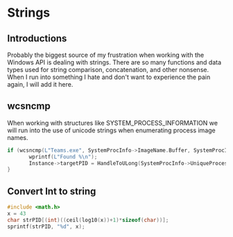 # Strings

## Introductions

Probably the biggest source of my frustration when working with the Windows API is dealing with strings. There are so many functions and data types used for string comparison, concatenation, and other nonsense. When I run into something I hate and don't want to experience the pain again, I will add it here.



## wcsncmp

When working with structures like SYSTEM\_PROCESS\_INFORMATION we will run into the use of unicode strings when enumerating process image names.

```c
if (wcsncmp(L"Teams.exe", SystemProcInfo->ImageName.Buffer, SystemProcInfo->ImageName.Length / sizeof(WCHAR)) == 0) {
       wprintf(L"Found %\n");
       Instance->targetPID = HandleToULong(SystemProcInfo->UniqueProcessId);
}
```

## Convert Int to string

```c
#include <math.h>
x = 43
char strPID[(int)((ceil(log10(x))+1)*sizeof(char))];
sprintf(strPID, "%d", x);
```
